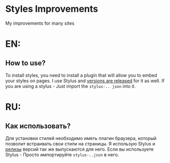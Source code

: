 # Styles Improvements
 My improvements for many sites

# EN:

## How to use?
 To install styles, you need to install a plugin that will allow you to embed your styles on pages.
I use Stylus and [versions are released](https://github.com/yaroslav4167/StylesImprovements/releases) for it as well.
If you are using a stylus - Just import the `stylus-.. json` into it.

# RU:

## Как использовать?
 Для установки стилей необходимо иметь плагин браузера, который позволит встраивать свои стили на страницы. 
Я использую Stylus и [релизы](https://github.com/yaroslav4167/StylesImprovements/releases) версий так же выпускаются для него.
Если вы используете Stylus - Просто импортируйте `stylus-..json` в него.
